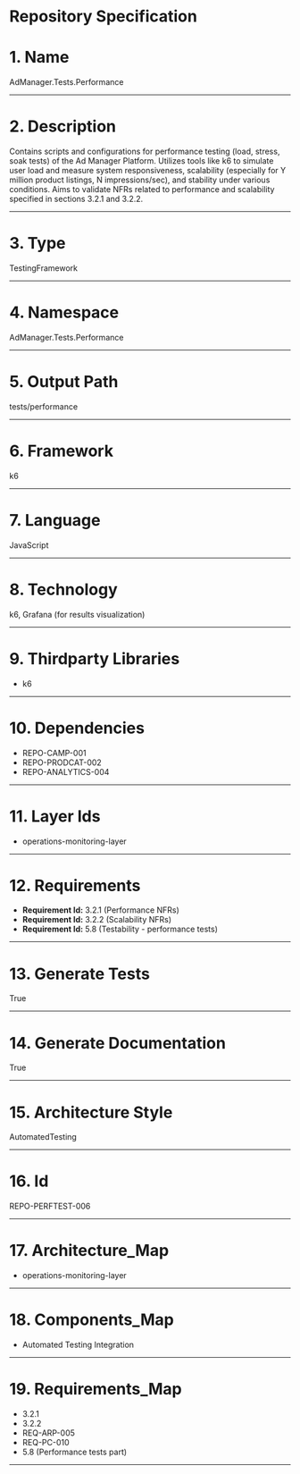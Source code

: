 # Repository Specification

# 1. Name
AdManager.Tests.Performance


---

# 2. Description
Contains scripts and configurations for performance testing (load, stress, soak tests) of the Ad Manager Platform. Utilizes tools like k6 to simulate user load and measure system responsiveness, scalability (especially for Y million product listings, N impressions/sec), and stability under various conditions. Aims to validate NFRs related to performance and scalability specified in sections 3.2.1 and 3.2.2.


---

# 3. Type
TestingFramework


---

# 4. Namespace
AdManager.Tests.Performance


---

# 5. Output Path
tests/performance


---

# 6. Framework
k6


---

# 7. Language
JavaScript


---

# 8. Technology
k6, Grafana (for results visualization)


---

# 9. Thirdparty Libraries

- k6


---

# 10. Dependencies

- REPO-CAMP-001
- REPO-PRODCAT-002
- REPO-ANALYTICS-004


---

# 11. Layer Ids

- operations-monitoring-layer


---

# 12. Requirements

- **Requirement Id:** 3.2.1 (Performance NFRs)  
- **Requirement Id:** 3.2.2 (Scalability NFRs)  
- **Requirement Id:** 5.8 (Testability - performance tests)  


---

# 13. Generate Tests
True


---

# 14. Generate Documentation
True


---

# 15. Architecture Style
AutomatedTesting


---

# 16. Id
REPO-PERFTEST-006


---

# 17. Architecture_Map

- operations-monitoring-layer


---

# 18. Components_Map

- Automated Testing Integration


---

# 19. Requirements_Map

- 3.2.1
- 3.2.2
- REQ-ARP-005
- REQ-PC-010
- 5.8 (Performance tests part)


---

